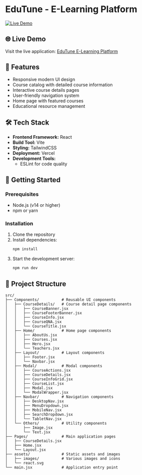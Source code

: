 # EduTune - E-Learning Platform

[![Live Demo](https://img.shields.io/badge/demo-online-green.svg)](https://edu-tune-e-learning-platform.vercel.app/)


## 🌐 Live Demo

Visit the live application: [EduTune E-Learning Platform](https://edu-tune-e-learning-platform.vercel.app/)
## 🚀 Features

- Responsive modern UI design
- Course catalog with detailed course information
- Interactive course details pages
- User-friendly navigation system
- Home page with featured courses
- Educational resource management

## 🛠️ Tech Stack

- **Frontend Framework:** React
- **Build Tool:** Vite
- **Styling:** TailwindCSS
- **Deployment:** Vercel
- **Development Tools:**
  - ESLint for code quality



## 🔧 Getting Started

### Prerequisites

- Node.js (v14 or higher)
- npm or yarn

### Installation

1. Clone the repository
2. Install dependencies:
   ```bash
   npm install
   ```
3. Start the development server:
   ```bash
   npm run dev
   ```


## 📁 Project Structure

```
src/
├── Components/          # Reusable UI components
│   ├── CourseDetails/   # Course detail page components
│   │   ├── CourseBanner.jsx
│   │   ├── CourseFooterBanner.jsx
│   │   ├── CourseInfo.jsx
│   │   ├── CourseQNA.jsx
│   │   └── CourseTitle.jsx
│   ├── Home/            # Home page components
│   │   ├── AboutUs.jsx
│   │   ├── Courses.jsx
│   │   ├── Hero.jsx
│   │   └── Teachers.jsx
│   ├── Layout/          # Layout components
│   │   ├── Footer.jsx
│   │   └── Navbar.jsx
│   ├── Modal/           # Modal components
│   │   ├── CourseActions.jsx
│   │   ├── CourseDetails.jsx
│   │   ├── CourseInfoGrid.jsx
│   │   ├── CourseList.jsx
│   │   ├── Modal.jsx
│   │   └── ModalWrapper.jsx
│   ├── Navbar/          # Navigation components
│   │   ├── DesktopNav.jsx
│   │   ├── MenuDropdown.jsx
│   │   ├── MobileNav.jsx
│   │   ├── SearchDropdown.jsx
│   │   └── TabletNav.jsx
│   └── Others/          # Utility components
│       ├── Image.jsx
│       └── Text.jsx
├── Pages/               # Main application pages
│   ├── CourseDetails.jsx
│   ├── Home.jsx
│   └── Layout.jsx
├── assets/              # Static assets and images
│   ├── images/          # Various images and icons
│   └── react.svg
└── main.jsx             # Application entry point
```


